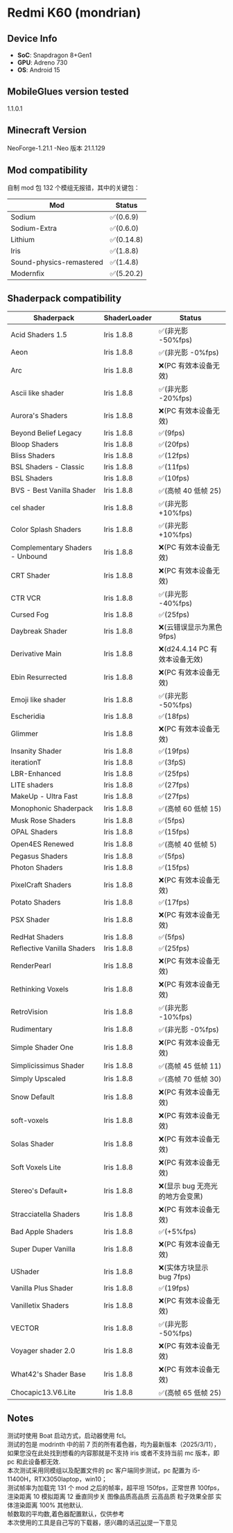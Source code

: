 # Redmi K60 (mondrian)

## Device Info

- **SoC**: Snapdragon 8+Gen1
- **GPU**: Adreno 730
- **OS**: Android 15

## MobileGlues version tested

1.1.0.1

## Minecraft Version

NeoForge-1.21.1 -Neo 版本 21.1.129

## Mod compatibility

自制 mod 包 132 个模组无报错，其中的关键包：

| **Mod**                  | **Status** |
| ------------------------ | ---------- |
| Sodium                   | ✅(0.6.9)  |
| Sodium-Extra             | ✅(0.6.0)  |
| Lithium                  | ✅(0.14.8) |
| Iris                     | ✅(1.8.8)  |
| Sound-physics-remastered | ✅(1.4.8)  |
| Modernfix                | ✅(5.20.2) |

## Shaderpack compatibility

| **Shaderpack**                  | **ShaderLoader** | **Status**                      |
| ------------------------------- | ---------------- | ------------------------------- |
| Acid Shaders 1.5                | Iris 1.8.8       | ✅(非光影 -50%fps)              |
| Aeon                            | Iris 1.8.8       | ✅(非光影 -0%fps)               |
| Arc                             | Iris 1.8.8       | ❌(PC 有效本设备无效)           |
| Ascii like shader               | Iris 1.8.8       | ✅(非光影 -20%fps)              |
| Aurora's Shaders                | Iris 1.8.8       | ❌(PC 有效本设备无效)           |
| Beyond Belief Legacy            | Iris 1.8.8       | ✅(9fps)                        |
| Bloop Shaders                   | Iris 1.8.8       | ✅(20fps)                       |
| Bliss Shaders                   | Iris 1.8.8       | ✅(12fps)                       |
| BSL Shaders - Classic           | Iris 1.8.8       | ✅(11fps)                       |
| BSL Shaders                     | Iris 1.8.8       | ✅(10fps)                       |
| BVS - Best Vanilla Shader       | Iris 1.8.8       | ✅(高帧 40 低帧 25)             |
| cel shader                      | Iris 1.8.8       | ✅(非光影 +10%fps)              |
| Color Splash Shaders            | Iris 1.8.8       | ✅(非光影 +10%fps)              |
| Complementary Shaders - Unbound | Iris 1.8.8       | ❌(PC 有效本设备无效)           |
| CRT Shader                      | Iris 1.8.8       | ❌(PC 有效本设备无效)           |
| CTR VCR                         | Iris 1.8.8       | ✅(非光影 -40%fps)              |
| Cursed Fog                      | Iris 1.8.8       | ✅(25fps)                       |
| Daybreak Shader                 | Iris 1.8.8       | ❌(云错误显示为黑色 9fps)       |
| Derivative Main                 | Iris 1.8.8       | ❌(d24.4.14 PC 有效本设备无效)  |
| Ebin Resurrected                | Iris 1.8.8       | ❌(PC 有效本设备无效)           |
| Emoji like shader               | Iris 1.8.8       | ✅(非光影 -50%fps)              |
| Escheridia                      | Iris 1.8.8       | ✅(18fps)                       |
| Glimmer                         | Iris 1.8.8       | ❌(PC 有效本设备无效)           |
| Insanity Shader                 | Iris 1.8.8       | ✅(19fps)                       |
| iterationT                      | Iris 1.8.8       | ✅(3fpS)                        |
| LBR-Enhanced                    | Iris 1.8.8       | ✅(25fps)                       |
| LITE shaders                    | Iris 1.8.8       | ✅(27fps)                       |
| MakeUp - Ultra Fast             | Iris 1.8.8       | ✅(27fps)                       |
| Monophonic Shaderpack           | Iris 1.8.8       | ✅(高帧 60 低帧 15)             |
| Musk Rose Shaders               | Iris 1.8.8       | ✅(5fps)                        |
| OPAL Shaders                    | Iris 1.8.8       | ✅(15fps)                       |
| Open4ES Renewed                 | Iris 1.8.8       | ✅(高帧 40 低帧 5)              |
| Pegasus Shaders                 | Iris 1.8.8       | ✅(5fps)                        |
| Photon Shaders                  | Iris 1.8.8       | ✅(15fps)                       |
| PixelCraft Shaders              | Iris 1.8.8       | ❌(PC 有效本设备无效)           |
| Potato Shaders                  | Iris 1.8.8       | ✅(17fps)                       |
| PSX Shader                      | Iris 1.8.8       | ❌(PC 有效本设备无效)           |
| RedHat Shaders                  | Iris 1.8.8       | ✅(5fps)                        |
| Reflective Vanilla Shaders      | Iris 1.8.8       | ✅(25fps)                       |
| RenderPearl                     | Iris 1.8.8       | ❌(PC 有效本设备无效)           |
| Rethinking Voxels               | Iris 1.8.8       | ❌(PC 有效本设备无效)           |
| RetroVision                     | Iris 1.8.8       | ✅(非光影 -10%fps)              |
| Rudimentary                     | Iris 1.8.8       | ✅(非光影 -0%fps)               |
| Simple Shader One               | Iris 1.8.8       | ❌(PC 有效本设备无效)           |
| Simplicissimus Shader           | Iris 1.8.8       | ✅(高帧 45 低帧 11)             |
| Simply Upscaled                 | Iris 1.8.8       | ✅(高帧 70 低帧 30)             |
| Snow Default                    | Iris 1.8.8       | ❌(PC 有效本设备无效)           |
| soft-voxels                     | Iris 1.8.8       | ❌(PC 有效本设备无效)           |
| Solas Shader                    | Iris 1.8.8       | ❌(PC 有效本设备无效)           |
| Soft Voxels Lite                | Iris 1.8.8       | ❌(PC 有效本设备无效)           |
| Stereo's Default+               | Iris 1.8.8       | ❌(显示 bug 无亮光的地方会变黑) |
| Stracciatella Shaders           | Iris 1.8.8       | ❌(PC 有效本设备无效)           |
| Bad Apple Shaders               | Iris 1.8.8       | ✅(+5%fps)                      |
| Super Duper Vanilla             | Iris 1.8.8       | ❌(PC 有效本设备无效)           |
| UShader                         | Iris 1.8.8       | ❌(实体方块显示 bug 7fps)       |
| Vanilla Plus Shader             | Iris 1.8.8       | ✅(19fps)                       |
| Vanilletix Shaders              | Iris 1.8.8       | ❌(PC 有效本设备无效)           |
| VECTOR                          | Iris 1.8.8       | ✅(非光影 -50%fps)              |
| Voyager shader 2.0              | Iris 1.8.8       | ❌(PC 有效本设备无效)           |
| What42's Shader Base            | Iris 1.8.8       | ❌(PC 有效本设备无效)           |
| Chocapic13.V6.Lite              | Iris 1.8.8       | ✅(高帧 65 低帧 25)             |

## Notes

测试时使用 Boat 启动方式，启动器使用 fcl。  
测试的包是 modrinth 中的前 7 页的所有着色器，均为最新版本（2025/3/11），如果您没在此处找到想看的内容那就是不支持 iris 或者不支持当前 mc 版本，即 pc 和此设备都无效.  
本次测试采用同模组以及配置文件的 pc 客户端同步测试，pc 配置为 i5-11400H，RTX3050laptop，win10；  
测试帧率为加载完 131 个 mod 之后的帧率，超平坦 150fps，正常世界 100fps，渲染距离 10 模拟距离 12 垂直同步关 图像品质高品质 云高品质 粒子效果全部 实体渲染距离 100% 其他默认.  
帧数取的平均数,着色器配置默认，仅供参考  
本次使用的工具是自己写的下载器，感兴趣的话[可以](https://github.com/qisumei/py-tools/)提一下意见
